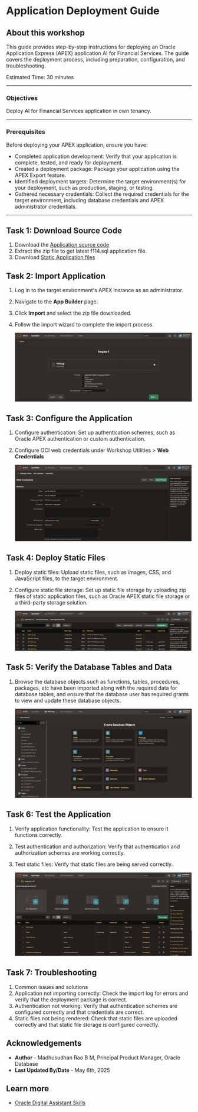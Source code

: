 # Application Deployment Guide

## About this workshop

This guide provides step-by-step instructions for deploying an Oracle Application Express (APEX) application AI for Financial Services. The guide covers the deployment process, including preparation, configuration, and troubleshooting.
 
Estimated Time: 30 minutes

---

### Objectives

Deploy AI for Financial Services application in own tenancy.

---

### Prerequisites

Before deploying your APEX application, ensure you have:
  
- Completed application development: Verify that your application is complete, tested, and ready for deployment.
- Created a deployment package: Package your application using the APEX Export feature.
- Identified deployment targets: Determine the target environment(s) for your deployment, such as production, staging, or testing.
- Gathered necessary credentials: Collect the required credentials for the target environment, including database credentials and APEX administrator credentials.
 
---
 
## Task 1: Download Source Code

1. Download the [Application source code](https://objectstorage.us-phoenix-1.oraclecloud.com/p/eVbhQYqEjoB1wZEzO70lIocpV0gCd-CPURE6_IMiMQv2Sdj9Y4bU_Fi9-I13WA63/n/oradbclouducm/b/medical_transcripts/o/Source/06-May-2025/f114.sql.zip) 
2. Extract the zip file to get latest f114.sql application file.
3. Download [Static Application files](https://objectstorage.us-phoenix-1.oraclecloud.com/p/9FGlionG8GVqUcZzQj1_-ysRzc6GIJmkJ9fbKRL0Ez3cMPCKyPSYeu_f7P3ZXIRC/n/oradbclouducm/b/medical_transcripts/o/Source/06-May-2025/f114_static_application_files.zip)

## Task 2: Import Application

1. Log in to the target environment's APEX instance as an administrator.
2. Navigate to the **App Builder** page.
3. Click **Import** and select the zip file downloaded.
4. Follow the import wizard to complete the import process.
   
   ![App Import](images/import-01.png) 
 
## Task 3: Configure the Application

1. Configure authentication: Set up authentication schemes, such as Oracle APEX authentication or custom authentication. 
2. Configure OCI web credentials under Workshop Utilities > **Web Credentials**

    ![App Import](images/import-02.png) 

## Task 4: Deploy Static Files

1. Deploy static files: Upload static files, such as images, CSS, and JavaScript files, to the target environment.
2. Configure static file storage: Set up static file storage by uploading zip files of static application files, such as Oracle APEX static file storage or a third-party storage solution.

    ![App Import](images/import-03.png) 

## Task 5: Verify the Database Tables and Data

1. Browse the database objects such as functions, tables, procedures, packages, etc have been imported along with the required data for database tables, and ensure that the database user has required grants to view and update these database objects.
     
    ![App Import](images/import-04.png) 

## Task 6: Test the Application

1. Verify application functionality: Test the application to ensure it functions correctly.
2. Test authentication and authorization: Verify that authentication and authorization schemes are working correctly.
3. Test static files: Verify that static files are being served correctly.

     
    ![App Import](images/import-05.png) 

## Task 7: Troubleshooting

1. Common issues and solutions
2. Application not importing correctly: Check the import log for errors and verify that the deployment package is correct.
3. Authentication not working: Verify that authentication schemes are configured correctly and that credentials are correct.
4. Static files not being rendered: Check that static files are uploaded correctly and that static file storage is configured correctly.

## Acknowledgements

* **Author** - Madhusudhan Rao B M, Principal Product Manager, Oracle Database
* **Last Updated By/Date** - May 6th, 2025

## Learn more
 
* [Oracle Digital Assistant Skills](https://docs.oracle.com/en/cloud/paas/digital-assistant/use-chatbot/create-configure-and-version-skills1.html)
